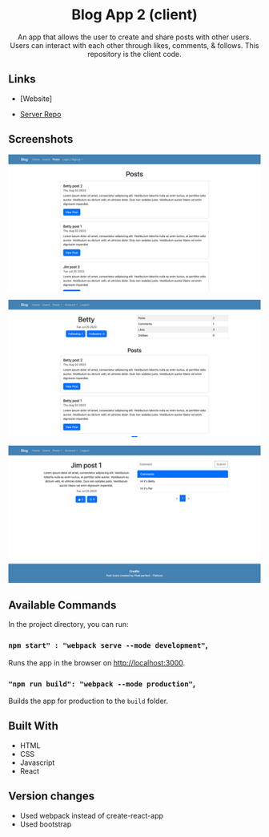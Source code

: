 <h1 align="center">Blog App 2 (client)</h1>

<p align="center">An app that allows the user to create and share posts with other users. Users can interact with each other through likes, comments, & follows. This repository is the client code.</p>

## Links

- [Website]

- [Server Repo](https://github.com/cyoung-sudo/blog-app-2-server)

## Screenshots

![](/public/screenshot1.png)

![](/public/screenshot2.png)

![](/public/screenshot3.png)

## Available Commands

In the project directory, you can run:

### `npm start" : "webpack serve --mode development"`,

Runs the app in the browser on [http://localhost:3000](http://localhost:3000).

### `"npm run build": "webpack --mode production"`,

Builds the app for production to the `build` folder.

## Built With

- HTML
- CSS
- Javascript
- React

## Version changes

- Used webpack instead of create-react-app
- Used bootstrap